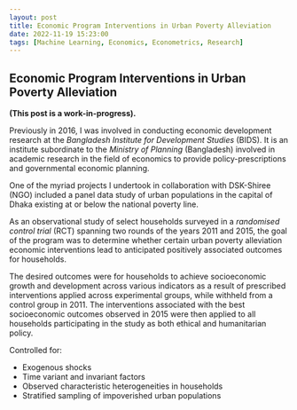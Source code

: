```yaml
---
layout: post
title: Economic Program Interventions in Urban Poverty Alleviation
date: 2022-11-19 15:23:00
tags: [Machine Learning, Economics, Econometrics, Research]
---
```

## Economic Program Interventions in Urban Poverty Alleviation

**(This post is a work-in-progress).**

Previously in 2016, I was involved in conducting economic development research at the *Bangladesh Institute for Development Studies* (BIDS). It is an institute subordinate to the *Ministry of Planning* (Bangladesh) involved in academic research in the field of economics to provide policy-prescriptions and governmental economic planning.

One of the myriad projects I undertook in collaboration with DSK-Shiree (NGO) included a panel data study of urban populations in the capital of Dhaka existing at or below the national poverty line.

As an observational study of select households surveyed in a *randomised control trial* (RCT) spanning two rounds of the years 2011 and 2015, the goal of the program was to determine whether certain urban poverty alleviation economic interventions lead to anticipated positively associated outcomes for households.

The desired outcomes were for households to achieve socioeconomic growth and development across various indicators as a result of prescribed interventions applied across experimental groups, while withheld from a control group in 2011. The interventions associated with the best socioeconomic outcomes observed in 2015 were then applied to all households participating in the study as both ethical and humanitarian policy.

Controlled for:
- Exogenous shocks
- Time variant and invariant factors
- Observed characteristic heterogeneities in households
- Stratified sampling of impoverished urban populations
